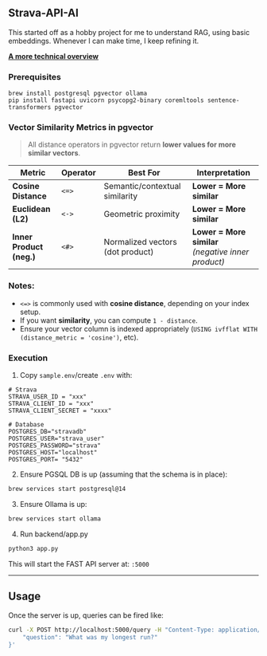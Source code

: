 ## Strava-API-AI
This started off as a hobby project for me to understand RAG, using basic embeddings. Whenever I can make time, I keep refining it.

**[A more technical overview](docs/overview.md)**

### Prerequisites

```
brew install postgresql pgvector ollama
pip install fastapi uvicorn psycopg2-binary coremltools sentence-transformers pgvector
```


### Vector Similarity Metrics in pgvector

> All distance operators in pgvector return **lower values for more similar vectors**.

| Metric                  | Operator | Best For                     | Interpretation             |
|-------------------------|----------|-------------------------------|----------------------------|
| **Cosine Distance**     | `<=>`    | Semantic/contextual similarity | **Lower = More similar**   |
| **Euclidean (L2)**      | `<->`    | Geometric proximity            | **Lower = More similar**   |
| **Inner Product (neg.)**| `<#>`    | Normalized vectors (dot product) | **Lower = More similar** *(negative inner product)* |

### Notes:
- `<=>` is commonly used with **cosine distance**, depending on your index setup.
- If you want **similarity**, you can compute `1 - distance`.
- Ensure your vector column is indexed appropriately (`USING ivfflat WITH (distance_metric = 'cosine')`, etc).


### Execution
1. Copy `sample.env`/create `.env` with:
```properties
# Strava
STRAVA_USER_ID = "xxx"
STRAVA_CLIENT_ID = "xxx"
STRAVA_CLIENT_SECRET = "xxxx"

# Database
POSTGRES_DB="stravadb"
POSTGRES_USER="strava_user"
POSTGRES_PASSWORD="strava"
POSTGRES_HOST="localhost"
POSTGRES_PORT= "5432"
```
2. Ensure PGSQL DB is up (assuming that the schema is in place):
```sh
brew services start postgresql@14
```
3. Ensure Ollama is up:
```sh
brew services start ollama
``` 
4. Run backend/app.py
```sh
python3 app.py
```
This will start the FAST API server at: `:5000`

---
## Usage
Once the server is up, queries can be fired like:
```sh
curl -X POST http://localhost:5000/query -H "Content-Type: application/json" -d '{           
    "question": "What was my longest run?"         
}'
```